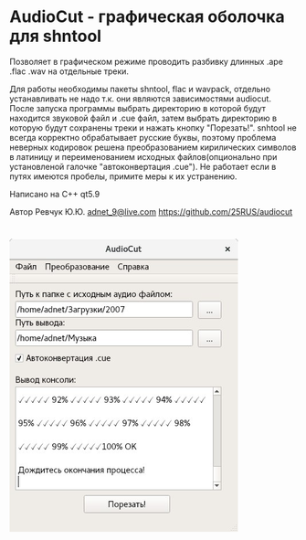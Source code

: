 # AudioCut - графическая оболочка для shntool
Позволяет в графическом режиме проводить разбивку длинных .ape .flac .wav на отдельные треки.

Для работы необходимы пакеты shntool, flac и wavpack, отдельно устанавливать не надо т.к. они являются зависимостями audiocut. После запуска программы выбрать директорию в которой будут находится звуковой файл и .cue файл, затем выбрать директорию в которую будут сохранены треки и нажать кнопку "Порезать!". snhtool не всегда корректно обрабатывает русские буквы, поэтому проблема неверных кодировок решена преобразованием кирилических символов в латиницу и переименованием исходных файлов(опционально при установленой галочке "автоконвертация .cue"). Не работает если в путях имеются пробелы, примите меры к их устранению.

Написано на С++ qt5.9

Автор Ревчук Ю.Ю. <adnet_9@live.com>
https://github.com/25RUS/audiocut
#
![Окно программы](https://github.com/25RUS/img/blob/master/face.png)
